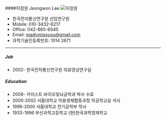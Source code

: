 ####이정원 Jeongwon Lee
![이정원](/이정원_1024.jpg)
* 한국전자통신연구원 선임연구원
* Mobile: 010-3432-6217
* Office: 042-860-6045
* Email: madlymissyou@gmail.com
* 과학기술인등록번호: 1014 2671

---
##### Job
* 2002-     한국전자통신연구원 의료영상연구실

##### Education
* 2009-     카이스트 바이오및뇌공학과 박사 수료
* 2000-2002 서울대학교 의용생체협동과정 의공학교실 석사
* 1996-2000 서울대학교 전기공학부 학사
* 1933-1996 부산과학고등학교 (현)한국과학영재학교
